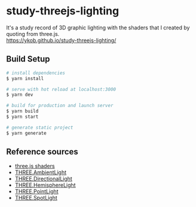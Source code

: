 # study-threejs-lighting
It's a study record of 3D graphic lighting with the shaders that I created by quoting from three.js.  
https://ykob.github.io/study-threejs-lighting/

## Build Setup

```bash
# install dependencies
$ yarn install

# serve with hot reload at localhost:3000
$ yarn dev

# build for production and launch server
$ yarn build
$ yarn start

# generate static project
$ yarn generate
```

## Reference sources 

- [three.js shaders](https://github.com/mrdoob/three.js/tree/master/src/renderers/shaders)
- [THREE.AmbientLight](https://threejs.org/docs/?q=Light#api/en/lights/AmbientLight)
- [THREE.DirectionalLight](https://threejs.org/docs/?q=Light#api/en/lights/DirectionalLight)
- [THREE.HemisphereLight](https://threejs.org/docs/?q=Light#api/en/lights/HemisphereLight)
- [THREE.PointLight](https://threejs.org/docs/?q=Light#api/en/lights/PointLight)
- [THREE.SpotLight](https://threejs.org/docs/?q=Light#api/en/lights/SpotLight)
